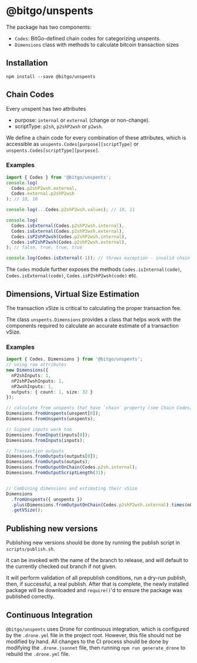 # @bitgo/unspents

The package has two components:

* `Codes`: BitGo-defined chain codes for categorizing unspents.
* `Dimensions` class with methods to calculate bitcoin transaction sizes

## Installation

```
npm install --save @bitgo/unspents
```

## Chain Codes

Every unspent has two attributes 

* purpose: `internal` or `external` (change or non-change).
* scriptType: `p2sh`, `p2shP2wsh` or `p2wsh`.

We define a chain code for every combination of these attributes, which is accessible as
`unspents.Codes[purpose][scriptType]` or `unspents.Codes[scriptType][purpose]`.

### Examples
```typescript
import { Codes } from '@bitgo/unspents';
console.log(
  Codes.p2shP2wsh.external,
  Codes.external.p2shP2wsh
); // 10, 10

console.log(...Codes.p2shP2wsh.values); // 10, 11

console.log(
  Codes.isExternal(Codes.p2shP2wsh.internal),
  Codes.isExternal(Codes.p2shP2wsh.external),
  Codes.isP2shP2wsh(Codes.p2shP2wsh.internal),
  Codes.isP2shP2wsh(Codes.p2shP2wsh.external),
); // false, true, true, true

console.log(Codes.isExternal(-1)); // throws exception - invalid chain code
```

The `Codes` module further exposes the methods `Codes.isInternal(code)`, 
`Codes.isExternal(code)`, `Codes.isP2shP2wsh(code)` etc.


## Dimensions, Virtual Size Estimation

The transaction vSize is critical to calculating the proper transaction fee. 

The class `unspents.Dimensions` provides a class that helps work with the components required
to calculate an accurate estimate of a transaction vSize.

### Examples

```typescript
import { Codes, Dimensions } from '@bitgo/unspents';
// using raw attributes
new Dimensions({
  nP2shInputs: 1,
  nP2shP2wshInputs: 1,
  nP2wshInputs: 1,
  outputs: { count: 1, size: 32 }
});

// calculate from unspents that have `chain` property (see Chain Codes)
Dimensions.fromUnspents(unspent[0]);
Dimensions.fromUnspents(unspents);

// Signed inputs work too
Dimensions.fromInput(inputs[0]);
Dimensions.fromInputs(inputs);

// Transaction outputs
Dimensions.fromOutputs(outputs[0]);
Dimensions.fromOutputs(outputs);
Dimensions.fromOutputOnChain(Codes.p2sh.internal);
Dimensions.fromOutputScriptLength(31);


// Combining dimensions and estimating their vSize
Dimensions
  .fromUnspents({ unspents })
  .plus(Dimensions.fromOutputOnChain(Codes.p2shP2wsh.internal).times(nOutputs))
  .getVSize();
```

## Publishing new versions

Publishing new versions should be done by running the publish script in `scripts/publish.sh`.

It can be invoked with the name of the branch to release, and will default to the currently checked out branch if not given.

It will perform validation of all prepublish conditions, run a dry-run publish, then, if successful, a real publish. After that is complete,
the newly installed package will be downloaded and `require()`'d to ensure the package was published correctly.

## Continuous Integration

`@bitgo/unspents` uses Drone for continuous integration, which is configured by the `.drone.yml` file in the project root. However, this file should not be modified by hand. All changes to the CI process should be done by modifying the `.drone.jsonnet` file, then running `npm run generate_drone` to rebuild the `.drone.yml` file.
